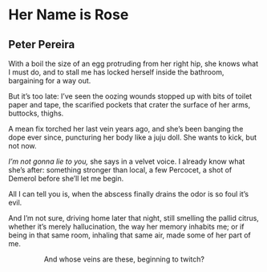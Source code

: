 # Her Name is Rose
## Peter Pereira
With a boil the size of an egg
protruding from her right hip,
she knows what I must do,
and to stall me has locked herself
inside the bathroom, bargaining
for a way out.

But it’s too late: I’ve seen
the oozing wounds stopped up with bits
of toilet paper and tape, the scarified
pockets that crater the surface
of her arms, buttocks, thighs.

A mean fix torched her last vein
years ago, and she’s been banging the dope
ever since, puncturing her body
like a juju doll. She wants to kick,
but not now.

 _I’m not gonna lie to you,_ she says
in a velvet voice. I already know what she’s after:
something stronger than local, a few Percocet, a shot of Demerol
before she’ll let me begin.

All I can tell you is, when the abscess finally drains
the odor is so foul it’s evil.

And I’m not sure, driving home
later that night, still smelling the pallid citrus,
whether it’s merely hallucination, the way
her memory inhabits me; or if being
in that same room, inhaling
that same air, made some of her
part of me.

                  And whose veins
are these, beginning to twitch?